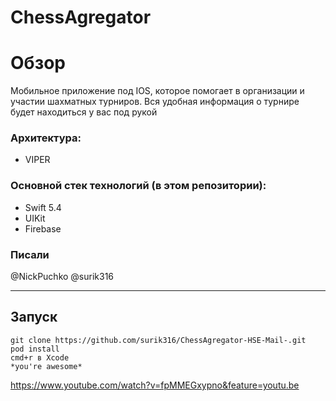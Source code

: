 # ChessAgregator
Обзор
=====================
Мобильное приложение под IOS, которое помогает в организации и участии шахматных турниров. Вся удобная информация о турнире будет находиться у вас под рукой
### Архитектура:
* VIPER
### Основной стек технологий (в этом репозитории):

* Swift 5.4
* UIKit 
* Firebase
### Писали
@NickPuchko
@surik316

---
## Запуск
    git clone https://github.com/surik316/ChessAgregator-HSE-Mail-.git
    pod install
    cmd+r в Xcode 
    *you're awesome*

https://www.youtube.com/watch?v=fpMMEGxypno&feature=youtu.be
